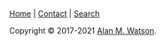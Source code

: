 [Home](/index.html) | [Contact](/contact.html) | [Search](/search.html)

Copyright © 2017-2021 [Alan M. Watson](mailto:alan@astro.unam.mx).
